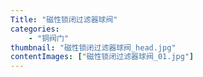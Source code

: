 ```yaml
---
Title: "磁性锁闭过滤器球阀"
categories:
    - "铜阀门"
thumbnail: "磁性锁闭过滤器球阀_head.jpg"
contentImages: ["磁性锁闭过滤器球阀_01.jpg"]
---
```


